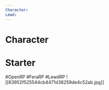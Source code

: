 ```yaml
---
Character: 
Lewd: 
---
```

# Character


# Starter


#OpenRP #FeraRP #LewdRP
![[63952f525544cb4471d38259de4c52ab.jpg]]